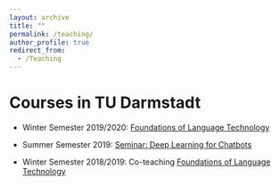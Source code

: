 ```yaml
---
layout: archive
title: ""
permalink: /teaching/
author_profile: true
redirect_from:
  - /Teaching
---
```


Courses in TU Darmstadt
======
* Winter Semester 2019/2020: [Foundations of Language Technology](https://www.informatik.tu-darmstadt.de/ukp/teaching_ukp/courses_3/current_and_upcoming_courses/wise_2019___2020/ws_19_20_foundations_of_language_technology/foundations_of_language_technology_8.en.jsp)
  
* Summer Semester 2019: [Seminar: Deep Learning for Chatbots](https://www.informatik.tu-darmstadt.de/ukp/teaching_ukp/courses_3/previous_terms/sose_2019/text_analytics_7/text_analytics_5.en.jsp) 

* Winter Semester 2018/2019: Co-teaching [Foundations of Language Technology](https://www.informatik.tu-darmstadt.de/ukp/teaching_ukp/courses_3/previous_terms/wise_2018___2019/foundations_of_language_technology_6/foundations_of_language_technology_7.en.jsp)

